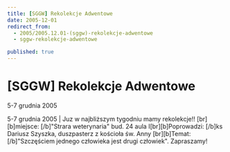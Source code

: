 ```yaml
---
title: [SGGW] Rekolekcje Adwentowe
date: 2005-12-01
redirect_from: 
  - 2005/2005.12.01-(sggw)-rekolekcje-adwentowe
  - sggw-rekolekcje-adwentowe

published: true
---
```




# [SGGW] Rekolekcje Adwentowe

<time>5-7 grudnia 2005</time>

5-7 grudnia 2005 | Juz w najbliższym tygodniu mamy rekolekcje!! [br][b]miejsce: [/b]"Strara weterynaria" bud. 24 aula I[br][b]Poprowadzi: [/b]ks Dariusz Szyszka, duszpasterz z kościoła św. Anny [br][b]Temat: [/b]"Szczęściem jednego człowieka jest drugi człowiek". Zapraszamy!

<!--CONTENT FROM OLD SERVER (jos before 2013): 5-7 grudnia 2005 | Juz w najbliższym tygodniu mamy rekolekcje!! [br][b]miejsce: [/b]"Strara weterynaria" bud. 24 aula I[br][b]Poprowadzi: [/b]ks Dariusz Szyszka, duszpasterz z kościoła św. Anny [br][b]Temat: [/b]"Szczęściem jednego człowieka jest drugi człowiek". Zapraszamy!
-->

<!--{{json:{"created_date":"2005-12-01 20:50:56","publish_down":"0000-00-00 00:00:00","id":"281"}}}-->